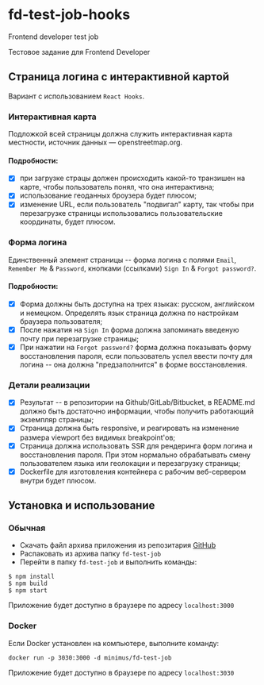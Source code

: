 # fd-test-job-hooks
Frontend developer test job

Тестовое задание для Frontend Developer

## Страница логина с интерактивной картой

Вариант с использованием `React Hooks`.

### Интерактивная карта

Подложкой всей страницы должна служить интерактивная карта местности, источник данных — openstreetmap.org.

#### Подробности:

- [x] при загрузке страцы должен происходить какой-то транзишен на карте, чтобы пользователь понял, что она интерактивна;
- [x] использование геоданных броузера будет плюсом;
- [x] изменение URL, если пользователь "подвигал" карту, так чтобы при перезагрузке страницы использовались пользовательские координаты, будет плюсом.

### Форма логина

Единственный элемент страницы -- форма логина с полями `Email`, `Remember Me` & `Password`, кнопками (ссылками) `Sign In` & `Forgot password?`.

#### Подробности:

- [x] Форма должны быть доступна на трех языках: русском, английском и немецком. Определять язык страница должна по настройкам браузера пользователя;
- [x] После нажатия на `Sign In` форма должна запоминать введеную почту при перезагрузке страницы;
- [x] При нажатии на `Forgot password?` форма должна показывать форму восстановления пароля, если пользователь успел ввести почту для логина -- она должна "предзаполнится" в форме восстановления.

### Детали реализации

- [x] Результат -- в репозитории на Github/GitLab/Bitbucket, в README.md должно быть достаточно информации, чтобы получить работающий экземпляр страницы;
- [x] Страница должна быть responsive, и реагировать на изменение размера viewport без видимых breakpoint'ов;
- [x] Страница должна использовать SSR для рендеринга форм логина и восстановления пароля. При этом нормально обрабатывать смену пользователем языка или геолокации и перезагрузку страницы;
- [x] Dockerfile для изготовления контейнера с рабочим веб-сервером внутри будет плюсом.

## Установка и использование

### Обычная

- Скачать файл архива приложения из репозитария [GitHub](https://github.com/minimus/fd-test-job/archive/master.zip)
- Распаковать из архива папку `fd-test-job`
- Перейти в папку `fd-test-job` и выполнить команды:

```
$ npm install
$ npm build
$ npm start
```

Приложение будет доступно в браузере по адресу `localhost:3000`

### Docker

Если Docker установлен на компьютере, выполните команду:

```
docker run -p 3030:3000 -d minimus/fd-test-job
```

Приложение будет доступно в браузере по адресу `localhost:3030`
